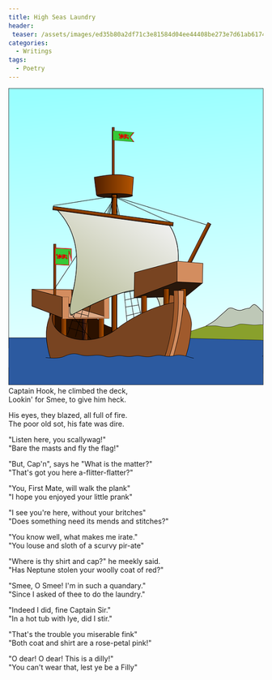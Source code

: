```yaml
---
title: High Seas Laundry
header:
 teaser: /assets/images/ed35b80a2df71c3e81584d04ee44408be273e7d61ab617499df6_640_pirate.png
categories:
  - Writings
tags:
  - Poetry
---
```

<img src="/assets/images/ed35b80a2df71c3e81584d04ee44408be273e7d61ab617499df6_640_pirate.png">Captain Hook, he climbed the deck,  
 Lookin' for Smee, to give him heck.

His eyes, they blazed, all full of fire.  
 The poor old sot, his fate was dire.

"Listen here, you scallywag!"  
 "Bare the masts and fly the flag!"

"But, Cap'n", says he "What is the matter?"  
 "That's got you here a-flitter-flatter?"

"You, First Mate, will walk the plank"  
 "I hope you enjoyed your little prank"

"I see you're here, without your britches"  
 "Does something need its mends and stitches?"

"You know well, what makes me irate."  
 "You louse and sloth of a scurvy pir-ate"

"Where is thy shirt and cap?" he meekly said.  
 "Has Neptune stolen your woolly coat of red?"

"Smee, O Smee! I'm in such a quandary."  
 "Since I asked of thee to do the laundry."

"Indeed I did, fine Captain Sir."  
 "In a hot tub with lye, did I stir."

"That's the trouble you miserable fink"  
 "Both coat and shirt are a rose-petal pink!"

"O dear! O dear! This is a dilly!"  
 "You can't wear that, lest ye be a Filly"